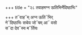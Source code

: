 +++
title = "२८ तवाहमग्न ऊतिभिर्नेदिष्ठाभिः"

+++
त᳓वाह᳓म् अग्न ऊति᳓भिर्  
ने᳓दिष्ठाभिः सचेय जो᳓षम् आ᳓ वसो  
स᳓दा देव᳓स्य म᳓र्तियः